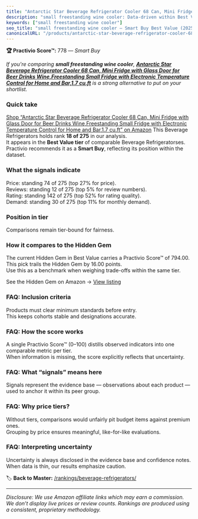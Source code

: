 ```yaml
---
title: "Antarctic Star Beverage Refrigerator Cooler 68 Can, Mini Fridge with Glass Door for Beer Drinks Wine,Freestanding Small Fridge with Electronic Temperature Control for Home and Bar,1.7 cu.ft"
description: "small freestanding wine cooler: Data-driven within Best Value ranking using the Practivio Score™. Positioned by quality, value, demand, findability, momentum."
keywords: ["small freestanding wine cooler"]
seo_title: "small freestanding wine cooler — Smart Buy Best Value (2025)"
canonicalURL: "/products/antarctic-star-beverage-refrigerator-cooler-68-can-mini-fridge-with-glass-door-for-beer-drinks-winefreestanding-small-fridge-with-electronic-temperature-control-for-home-and-bar17-cuft-B0C1S3RB9Q/"
---
```


**🏆 Practivio Score™:** 778 — _Smart Buy_


*If you're comparing **small freestanding wine cooler**, **[Antarctic Star Beverage Refrigerator Cooler 68 Can, Mini Fridge with Glass Door for Beer Drinks Wine,Freestanding Small Fridge with Electronic Temperature Control for Home and Bar,1.7 cu.ft](https://www.amazon.com/dp/B0C1S3RB9Q?tag=practivio-20)** is a strong alternative to put on your shortlist.*
### Quick take
[Shop “Antarctic Star Beverage Refrigerator Cooler 68 Can, Mini Fridge with Glass Door for Beer Drinks Wine,Freestanding Small Fridge with Electronic Temperature Control for Home and Bar,1.7 cu.ft” on Amazon](https://www.amazon.com/dp/B0C1S3RB9Q?tag=practivio-20)
This Beverage Refrigerators holds rank **18 of 275** in our analysis.  
It appears in the **Best Value tier** of comparable Beverage Refrigeratorses.  
Practivio recommends it as a **Smart Buy**, reflecting its position within the dataset.

### What the signals indicate
Price: standing 74 of 275 (top 27% for price).  
Reviews: standing 12 of 275 (top 5% for review numbers).  
Rating: standing 142 of 275 (top 52% for rating quality).  
Demand: standing 30 of 275 (top 11% for monthly demand).

### Position in tier
Comparisons remain tier-bound for fairness.

### How it compares to the Hidden Gem
The current Hidden Gem in Best Value carries a Practivio Score™ of 794.00.  
This pick trails the Hidden Gem by 16.00 points.  
Use this as a benchmark when weighing trade-offs within the same tier.  

See the Hidden Gem on Amazon → [View listing](https://www.amazon.com/dp/B00IR8H55A?tag=practivio-20)

### FAQ: Inclusion criteria
Products must clear minimum standards before entry.  
This keeps cohorts stable and designations accurate.

### FAQ: How the score works
A single Practivio Score™ (0–100) distills observed indicators into one comparable metric per tier.  
When information is missing, the score explicitly reflects that uncertainty.

### FAQ: What “signals” means here
Signals represent the evidence base — observations about each product — used to anchor it within its peer group.

### FAQ: Why price tiers?
Without tiers, comparisons would unfairly pit budget items against premium ones.  
Grouping by price ensures meaningful, like-for-like evaluations.

### FAQ: Interpreting uncertainty
Uncertainty is always disclosed in the evidence base and confidence notes.  
When data is thin, our results emphasize caution.


🏷️ **Back to Master:** [/rankings/beverage-refrigerators/](/rankings/beverage-refrigerators/)

---
_Disclosure: We use Amazon affiliate links which may earn a commission. We don’t display live prices or review counts. Rankings are produced using a consistent, proprietary methodology._
